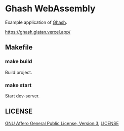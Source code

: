 # Ghash WebAssembly

Example application of [Ghash](http://www.gitlab.com/glatan/ghash).

https://ghash.glatan.vercel.app/

## Makefile

### make build

Build project.

### make start

Start dev-server.

## LICENSE

[GNU Affero General Public License, Version 3](https://www.gnu.org/licenses/agpl-3.0.en.html), [LICENSE](./LICENSE)

